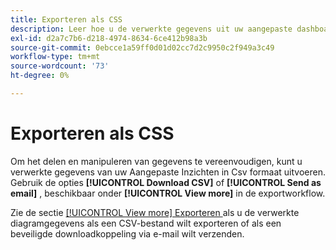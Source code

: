 ```yaml
---
title: Exporteren als CSS
description: Leer hoe u de verwerkte gegevens uit uw aangepaste dashboardinzichten in CSV-indeling exporteert.
exl-id: d2a7c7b6-d218-4974-8634-6ce412b98a3b
source-git-commit: 0ebcce1a59ff0d01d02cc7d2c9950c2f949a3c49
workflow-type: tm+mt
source-wordcount: '73'
ht-degree: 0%

---
```


# Exporteren als CSS

Om het delen en manipuleren van gegevens te vereenvoudigen, kunt u verwerkte gegevens van uw Aangepaste Inzichten in Csv formaat uitvoeren. Gebruik de opties **[!UICONTROL Download CSV]** of **[!UICONTROL Send as email]** , beschikbaar onder **[!UICONTROL View more]** in de exportworkflow.

Zie de sectie [[!UICONTROL View more] Exporteren ](./view-more.md#export) als u de verwerkte diagramgegevens als een CSV-bestand wilt exporteren of als een beveiligde downloadkoppeling via e-mail wilt verzenden.
